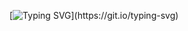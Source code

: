 [![Typing SVG](https://readme-typing-svg.demolab.com/?lines=Hello+I+am+Samantha+Berwick;)](https://git.io/typing-svg)
